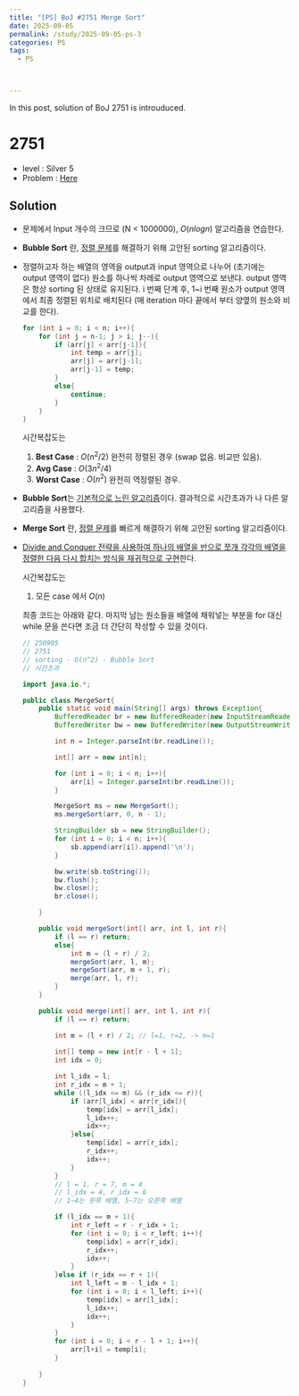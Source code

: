 ```yaml
---
title: "[PS] BoJ #2751 Merge Sort"
date: 2025-09-05
permalink: /study/2025-09-05-ps-3
categories: PS
tags: 
  - PS



---
```


In this post, solution of BoJ 2751 is introuduced. 



# 2751

- level : Silver 5
- Problem : <a href = " https://www.acmicpc.net/problem/2751"> Here </a>



## Solution

- 문제에서 Input 개수의 크므로 (N < 1000000), $O(nlogn)$ 알고리즘을 연습한다. 

- **Bubble Sort** 란, <u>정렬 문제</u>를 해결하기 위해 고안된 sorting 알고리즘이다. 

- 정렬하고자 하는 배열의 영역을 output과 input 영역으로 나누어 (초기에는 output 영역이 없다) 원소를 하나씩 차례로 output 영역으로 보낸댜. output 영역은 항상 sorting 된 상태로 유지된다. i 번째 단계 후, 1~i 번째 원소가 output 영역에서 최종 정렬된 위치로 배치된다 (매 iteration 마다 끝에서 부터 양옆의 원소와 비교를 한다). 

  ```java
  for (int i = 0; i < n; i++){
      for (int j = n-1; j > i; j--){
          if (arr[j] < arr[j-1]){
              int temp = arr[j];
              arr[j] = arr[j-1];
              arr[j-1] = temp;
          }
          else{
              continue;
          }
      }
  }
  ```

  시간복잡도는 

  1. **Best Case** :  $O(n^2/2)$ 완전히 정렬된 경우 (swap 없음. 비교만 있음).
  3. **Avg Case** : $O(3n^2/4)$
  4. **Worst Case** : $O(n^2)$ 완전히 역정렬된 경우.
  
- **Bubble Sort**는 <u>기본적으로 느린 알고리즘</u>이다. 결과적으로 시간초과가 나 다른 알고리즘을 사용했다.

  

- **Merge Sort** 란, <u>정렬 문제</u>를 빠르게 해결하기 위해 고안된 sorting 알고리즘이다. 

- <u>Divide and Conquer 전략을 사용하여 하나의 배열을 반으로 쪼개 각각의 배열을 정렬한 다음 다시 합치는 방식을 재귀적으로 구현</u>한다.

  시간복잡도는

  1. 모든 case 에서 $O(n)$
  
  
  
  
  최종 코드는 아래와 같다. 마지막 남는 원소들을 배열에 채워넣는 부분을 for 대신 while 문을 쓴다면 조금 더 간단히 작성할 수 있을 것이다. 
  
  ```java
  // 250905
  // 2751
  // sorting - O(n^2) - Bubble Sort
  // 시간초과
  
  import java.io.*;
  
  public class MergeSort{
      public static void main(String[] args) throws Exception{
          BufferedReader br = new BufferedReader(new InputStreamReader(System.in));
          BufferedWriter bw = new BufferedWriter(new OutputStreamWriter(System.out));
  
          int n = Integer.parseInt(br.readLine());
  
          int[] arr = new int[n];
  
          for (int i = 0; i < n; i++){
              arr[i] = Integer.parseInt(br.readLine());
          }
  
          MergeSort ms = new MergeSort();
          ms.mergeSort(arr, 0, n - 1);
  
          StringBuilder sb = new StringBuilder();
          for (int i = 0; i < n; i++){
              sb.append(arr[i]).append('\n');
          }
  
          bw.write(sb.toString());
          bw.flush();
          bw.close();
          br.close();
  
      }
  
      public void mergeSort(int[] arr, int l, int r){
          if (l == r) return;
          else{
              int m = (l + r) / 2;
              mergeSort(arr, l, m);
              mergeSort(arr, m + 1, r);
              merge(arr, l, r);
          }
      }
  
      public void merge(int[] arr, int l, int r){
          if (l == r) return;
  
          int m = (l + r) / 2; // l=1, r=2, -> m=1
      
          int[] temp = new int[r - l + 1];
          int idx = 0;
  
          int l_idx = l;
          int r_idx = m + 1;
          while ((l_idx <= m) && (r_idx <= r)){
              if (arr[l_idx] < arr[r_idx]){
                  temp[idx] = arr[l_idx];
                  l_idx++;
                  idx++;
              }else{
                  temp[idx] = arr[r_idx];
                  r_idx++;
                  idx++;
              }
          }
          // l = 1, r = 7, m = 4
          // l_idx = 4, r_idx = 6
          // 1~4는 왼쪽 배열, 5~7는 오른쪽 배열
  
          if (l_idx == m + 1){
              int r_left = r - r_idx + 1;
              for (int i = 0; i < r_left; i++){
                  temp[idx] = arr[r_idx];
                  r_idx++;
                  idx++;
              }
          }else if (r_idx == r + 1){
              int l_left = m - l_idx + 1;
              for (int i = 0; i < l_left; i++){
                  temp[idx] = arr[l_idx];
                  l_idx++;
                  idx++;
              }
          }
          for (int i = 0; i < r - l + 1; i++){
              arr[l+i] = temp[i];
          } 
      
      }
  }
  ```